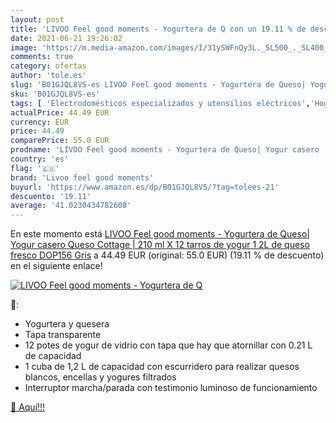 ```yaml
---
layout: post
title: 'LIVOO Feel good moments - Yogurtera de Q con un 19.11 % de descuento'
date: 2021-06-21 19:26:02
image: 'https://m.media-amazon.com/images/I/31ySWFnQy3L._SL500_._SL400_.jpg'
comments: true
category: ofertas
author: 'tole.es'
slug: 'B01GJQL8VS-es LIVOO Feel good moments - Yogurtera de Queso| Yogur casero...'
sku: 'B01GJQL8VS-es'
tags: [ 'Electrodomésticos especializados y utensilios eléctricos','Hogar y cocina','Pequeño electrodoméstico','Yogurteras','livoo feel good moments','queso','yogur', ]
actualPrice: 44.49 EUR
currency: EUR
price: 44.49
comparePrice: 55.0 EUR
prodname: 'LIVOO Feel good moments - Yogurtera de Queso| Yogur casero  Queso Cottage | 210 ml X 12 tarros de yogur  1 2L de queso fresco DOP156 Gris'
country: 'es'
flag: '🇪🇸'
brand: 'Livoo feel good moments'
buyurl: 'https://www.amazon.es/dp/B01GJQL8VS/?tag=tolees-21'
descuento: '19.11'
average: '41.0230434782608'
---
```


En este momento está [LIVOO Feel good moments - Yogurtera de Queso| Yogur casero  Queso Cottage | 210 ml X 12 tarros de yogur  1 2L de queso fresco DOP156 Gris](https://www.amazon.es/dp/B01GJQL8VS/?tag=tolees-21) a 44.49 EUR (original: 55.0 EUR) (19.11 %  de descuento) en el siguiente enlace!

[![LIVOO Feel good moments - Yogurtera de Q](https://m.media-amazon.com/images/I/31ySWFnQy3L._SL500_._SL400_.jpg)](https://www.amazon.es/dp/B01GJQL8VS/?tag=tolees-21)

🔎:

- Yogurtera y quesera
- Tapa transparente
- 12 potes de yogur de vidrio con tapa que hay que atornillar con 0.21 L de capacidad
- 1 cuba de 1,2 L de capacidad con escurridero para realizar quesos blancos, encellas y yogures filtrados
- Interruptor marcha/parada con testimonio luminoso de funcionamiento

[🛒 Aquí!!!](https://www.amazon.es/dp/B01GJQL8VS/?tag=tolees-21)
